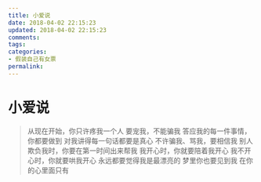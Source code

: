 ```yaml
---
title: 小爱说
date: 2018-04-02 22:15:23
updated: 2018-04-02 22:15:23
comments:
tags:
categories:
- 假装自己有女票
permalink:
---
```

# 小爱说
> 从现在开始，你只许疼我一个人
> 要宠我，不能骗我
> 答应我的每一件事情，你都要做到
> 对我讲得每一句话都要是真心
> 不许骗我、骂我，要相信我
> 别人欺负我时，你要在第一时间出来帮我
> 我开心时，你就要陪着我开心
> 我不开心时，你就要哄我开心
> 永远都要觉得我是最漂亮的
> 梦里你也要见到我
> 在你的心里面只有